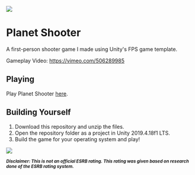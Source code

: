 ![](https://i.ibb.co/djD66vx/planetshooterlogo.jpg)

# Planet Shooter

A first-person shooter game I made using Unity's FPS game template.

Gameplay Video: https://vimeo.com/506289985

## Playing

Play Planet Shooter [here](https://eyx092.github.io/planet-shooter-web).

## Building Yourself

1) Download this repository and unzip the files.
2) Open the repository folder as a project in Unity 2019.4.18f1 LTS.
3) Build the game for your operating system and play!

![](https://i.ibb.co/cb1kCz5/esrb-rating.png)

<sup>***Disclaimer: This is not an official ESRB rating. This rating was given based on research done of the ESRB rating system.***</sup>
